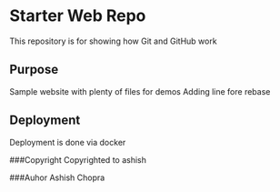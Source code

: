 # Starter Web Repo

This repository is for showing how Git and GitHub work

## Purpose

Sample website with plenty of files for demos
Adding line fore rebase

## Deployment
Deployment is done via docker

###Copyright
Copyrighted to ashish

###Auhor
Ashish Chopra